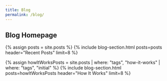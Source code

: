 ```yaml
---
title: Blog
permalink: /blog/
---
```


<section class="intro intro-layout">
   <h1>Blog Homepage</h1>
</section>	

<!-- RECENT BLOG POSTS  -->
{% assign posts = site.posts %}
{% include blog-section.html posts=posts header="Recent Posts" limit=8 %}

<!-- TAGGED POSTS -->
{% assign howItWorksPosts = site.posts | where: "tags", "how-it-works" | where: "tags", "initial" %}
{% include blog-section.html posts=howItWorksPosts header="How It Works" limit=8 %}

